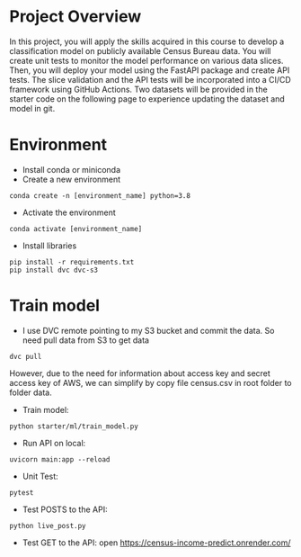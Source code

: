 # Project Overview
In this project, you will apply the skills acquired in this course to develop a classification model on publicly available Census Bureau data. You will create unit tests to monitor the model performance on various data slices. Then, you will deploy your model using the FastAPI package and create API tests. The slice validation and the API tests will be incorporated into a CI/CD framework using GitHub Actions.
Two datasets will be provided in the starter code on the following page to experience updating the dataset and model in git.

# Environment
- Install conda or miniconda
- Create a new environment
```
conda create -n [environment_name] python=3.8
```
- Activate the environment
```
conda activate [environment_name]
```
- Install libraries
```
pip install -r requirements.txt 
pip install dvc dvc-s3
```

# Train model
- I use DVC remote pointing to my S3 bucket and commit the data. So need pull data from S3 to get data
```
dvc pull
```
However, due to the need for information about access key and secret access key of AWS, we can simplify by copy file census.csv in root folder to folder data.
- Train model:
```
python starter/ml/train_model.py
```
- Run API on local:
```
uvicorn main:app --reload
```
- Unit Test:
```
pytest
```
- Test POSTS to the API:
```
python live_post.py
```
- Test GET to the API: open https://census-income-predict.onrender.com/
